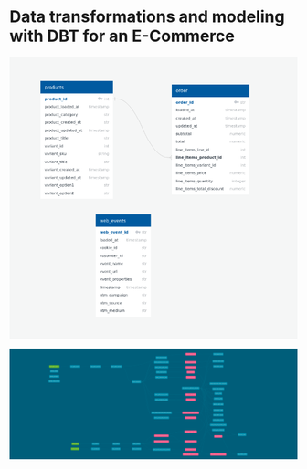 # Data transformations and modeling with DBT for an E-Commerce 

![schema](boll/assets/schema.png)

![lineage_graph](boll/assets/lineage_graph.png)